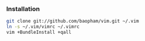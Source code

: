 ### Installation

```bash
git clone git://github.com/baopham/vim.git ~/.vim
ln -s ~/.vim/vimrc ~/.vimrc
vim +BundleInstall +qall
```


